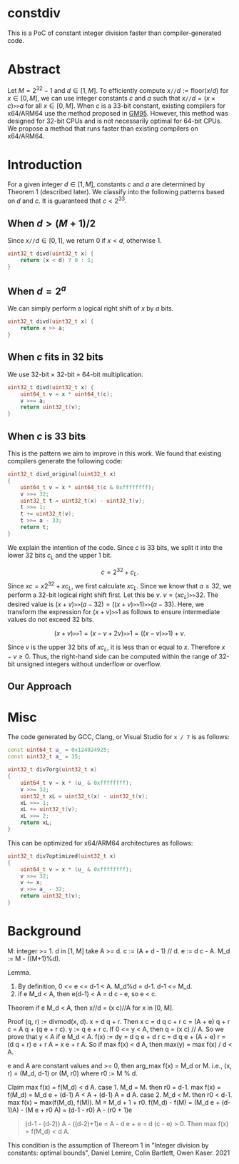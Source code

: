 # constdiv
This is a PoC of constant integer division faster than compiler-generated code.

# Abstract
Let $M=2^{32}-1$ and $d \in [1, M]$.
To efficiently compute $x\texttt{//}d := \mathrm{floor}(x/d)$ for $x \in [0, M]$,
we can use integer constants $c$ and $a$ such that $x \texttt{//} d = (x \times c) \texttt{>>} a$ for all $x \in [0, M]$.
When $c$ is a 33-bit constant, existing compilers for x64/ARM64 use the method proposed in [GM95](https://dl.acm.org/doi/10.1145/178243.178249).
However, this method was designed for 32-bit CPUs and is not necessarily optimal for 64-bit CPUs.
We propose a method that runs faster than existing compilers on x64/ARM64.

# Introduction

For a given integer $d \in [1, M]$, constants $c$ and $a$ are determined by Theorem 1 (described later).
We classify into the following patterns based on $d$ and $c$. It is guaranteed that $c < 2^{33}$.

## When $d > (M+1)/2$
Since $x\texttt{//}d \in [0, 1]$, we return 0 if $x < d$, otherwise 1.

```cpp
uint32_t divd(uint32_t x) {
    return (x < d) ? 0 : 1;
}
```

## When $d=2^a$
We can simply perform a logical right shift of $x$ by $a$ bits.

```cpp
uint32_t divd(uint32_t x) {
    return x >> a;
}
```

## When $c$ fits in 32 bits
We use 32-bit × 32-bit = 64-bit multiplication.

```cpp
uint32_t divd(uint32_t x) {
    uint64_t v = x * uint64_t(c);
    v >>= a;
    return uint32_t(v);
}
```

## When $c$ is 33 bits
This is the pattern we aim to improve in this work.
We found that existing compilers generate the following code:

```cpp
uint32_t divd_original(uint32_t x)
{
	uint64_t v = x * uint64_t(c & 0xffffffff);
	v >>= 32;
	uint32_t t = uint32_t(x) - uint32_t(v);
	t >>= 1;
	t += uint32_t(v);
	t >>= a - 33;
	return t;
}
```
We explain the intention of the code.
Since $c$ is 33 bits, we split it into the lower 32 bits $c_L$ and the upper 1 bit.

$$
c = 2^{32} + c_L.
$$
Since $x c = x 2^{32} + x c_L$, we first calculate $x c_L$.
Since we know that $a \ge 32$, we perform a 32-bit logical right shift first.
Let this be $v$. $v = (x c_L) \texttt{>>} 32$.
The desired value is $(x + v) \texttt{>>} (a-32) = ((x + v) \texttt{>>} 1) \texttt{>>} (a-33)$.
Here, we transform the expression for $(x + v) \texttt{>>} 1$ as follows to ensure intermediate values do not exceed 32 bits.

$$
(x + v)\texttt{>>}1 = (x - v + 2 v)\texttt{>>}1 = ((x-v)\texttt{>>}1) + v.
$$

Since $v$ is the upper 32 bits of $x c_L$, it is less than or equal to $x$. Therefore $x - v \ge 0$.
Thus, the right-hand side can be computed within the range of 32-bit unsigned integers without underflow or overflow.

## Our Approach


# Misc
The code generated by GCC, Clang, or Visual Studio for `x / 7` is as follows:

```cpp
const uint64_t u_ = 0x124924925;
const uint32_t a_ = 35;

uint32_t div7org(uint32_t x)
{
	uint64_t v = x * (u_ & 0xffffffff);
	v >>= 32;
	uint32_t xL = uint32_t(x) - uint32_t(v);
	xL >>= 1;
	xL += uint32_t(v);
	xL >>= 2;
	return xL;
}
```

This can be optimized for x64/ARM64 architectures as follows:

```cpp
uint32_t div7optimized(uint32_t x)
{
	uint64_t v = x * (u_ & 0xffffffff);
	v >>= 32;
	v += x;
	v >>= a_ - 32;
	return uint32_t(v);
}
```

# Background
M: integer >= 1.
d in [1, M]
take A >= d.
  c := (A + d - 1) // d.
  e := d c - A.
  M_d := M - ((M+1)%d).

Lemma.
1. By definition,
  0 <= e <= d-1 < A.
  M_d%d = d-1.
  d-1 <= M_d.
2. if e M_d < A, then e(d-1) < A = d c - e, so e < c.

Theorem
if e M_d < A, then x//d = (x c)//A for x in [0, M].

Proof
(q, r) := divmod(x, d). x = d q + r.
Then x c = d q c + r c = (A + e) q + r c = A q + (q e + r c).
y := q e + r c.
If 0 <= y < A, then q = (x c) // A.
So we prove that y < A if e M_d < A.
f(x) := dy = d q e + d r c = d q e + (A + e) r = (d q + r) e + r A = x e + r A.
So if max f(x) < d A, then max(y) = max f(x) / d < A.

e and A are constant values and >= 0, then arg_max f(x) = M_d or M.
i.e., (x, r) = (M_d, d-1) or (M, r0) where r0 := M % d.

Claim max f(x) = f(M_d) < d A.
case 1. M_d = M. then r0 = d-1. max f(x) = f(M_d) = M_d e + (d-1) A < A + (d-1) A = d A.
case 2. M_d < M. then r0 < d-1. max f(x) = max(f(M_d), f(M)).
M = M_d + 1 + r0.
f(M_d) - f(M) = (M_d e + (d-1)A) - (M e + r0 A) = (d-1 - r0) A - (r0 + 1)e
>(d-1 - (d-2)) A - ((d-2)+1)e = A - d e + e = d (c - e) > 0.
Then max f(x) = f(M_d) < d A.

This condition is the assumption of Thereom 1 in
"Integer division by constants: optimal bounds", Daniel Lemire, Colin Bartlett, Owen Kaser. 2021

